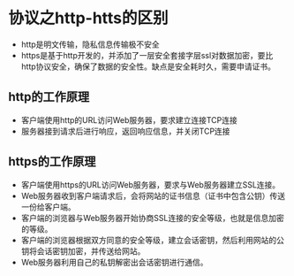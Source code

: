 # 协议之http-htts的区别

- http是明文传输，隐私信息传输极不安全
- https是基于http开发的，并添加了一层安全套接字层ssl对数据加密，要比http协议安全，确保了数据的安全性。缺点是安全耗时久，需要申请证书。

## http的工作原理
- 客户端使用http的URL访问Web服务器，要求建立连接TCP连接
- 服务器接到请求后进行响应，返回响应信息，并关闭TCP连接


## https的工作原理
- 客户端使用https的URL访问Web服务器，要求与Web服务器建立SSL连接。
- Web服务器收到客户端请求后，会将网站的证书信息（证书中包含公钥）传送一份给客户端。
- 客户端的浏览器与Web服务器开始协商SSL连接的安全等级，也就是信息加密的等级。
- 客户端的浏览器根据双方同意的安全等级，建立会话密钥，然后利用网站的公钥将会话密钥加密，并传送给网站。
- Web服务器利用自己的私钥解密出会话密钥进行通信。